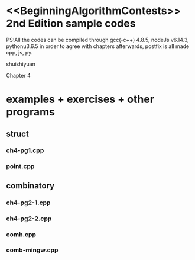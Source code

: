 ﻿&lt;&lt;BeginningAlgorithmContests>> 2nd Edition sample codes
============
PS:All the codes can be compiled through gcc(-c++) 4.8.5, nodeJs v6.14.3, pythonu3.6.5 in order to agree with chapters afterwards, postfix is all made cpp, js, py.

shuishiyuan

Chapter 4

examples + exercises + other programs
==============
## struct
### ch4-pg1.cpp
### point.cpp

## combinatory
### ch4-pg2-1.cpp
### ch4-pg2-2.cpp
### comb.cpp
### comb-mingw.cpp
